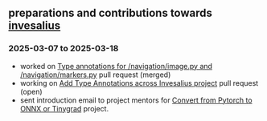 ## preparations and contributions towards [invesalius](https://www.github.com/invesalius/invesalius3)

### 2025-03-07 to 2025-03-18
- worked on [Type annotations for /navigation/image.py and /navigation/markers.py](https://www.github.com/invesalius/invesalius3/pull/904) pull request (merged)
- working on [Add Type Annotations across Invesalius project](https://www.github.com/invesalius/invesalius3/pull/905) pull request (open)
- sent introduction email to project mentors for [Convert from Pytorch to ONNX or Tinygrad](https://www.github.com/invesalius/gsoc/blob/main/gsoc_2025_ideas.md#convert-from-pytorch-to-onnx-or-tinygrad) project.
